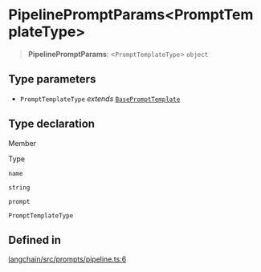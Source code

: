 PipelinePromptParams<PromptTemplateType\>
=========================================

> **PipelinePromptParams**: <`PromptTemplateType`\> `object`

Type parameters[](#type-parameters "Direct link to Type parameters")
---------------------------------------------------------------------

*   `PromptTemplateType` _extends_ [`BasePromptTemplate`](/docs/api/prompts/classes/BasePromptTemplate)

Type declaration[](#type-declaration "Direct link to Type declaration")
------------------------------------------------------------------------

Member

Type

`name`

`string`

`prompt`

`PromptTemplateType`

Defined in[](#defined-in "Direct link to Defined in")
------------------------------------------------------

[langchain/src/prompts/pipeline.ts:6](https://github.com/hwchase17/langchainjs/blob/1c1274d/langchain/src/prompts/pipeline.ts#L6)